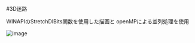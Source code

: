 #3D迷路

WINAPIのStretchDIBits関数を使用した描画と
openMPによる並列処理を使用

![image](https://github.com/user-attachments/assets/b8fee536-6aa0-4922-8375-f7724bdb88b3)
